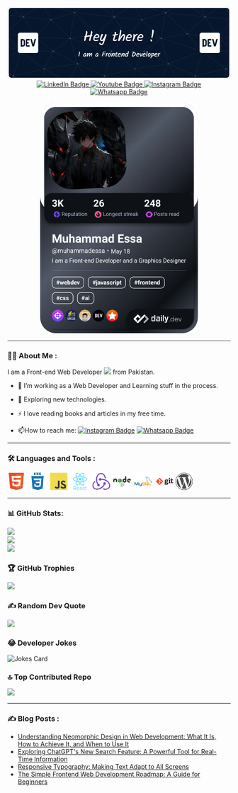 <!--  20 October 2024 3:43 AM  -->
<div id="header" align="center">
<img src="https://github.com/MuhammadEssaMagsi/MuhammadEssaMagsi/blob/c7ee744032f18785367e2ecf6b4df1e9b3dac88f/header.png">
<!--   <img src="https://media.giphy.com/media/M9gbBd9nbDrOTu1Mqx/giphy.gif" width="100"/> -->
  
  <div id="badges">
    <a href="http://www.linkedin.com/in/magsimuhammadessa">
      <img src="https://img.shields.io/badge/LinkedIn-blue?style=for-the-badge&logo=linkedin&logoColor=white" alt="LinkedIn Badge"/>
    </a>
    <a href="http://www.youtube.com/muhammadessamagsi">
      <img src="https://img.shields.io/badge/YouTube-red?style=for-the-badge&logo=youtube&logoColor=white" alt="Youtube Badge"/>
    </a>
    <a href="http://www.instagram.com/magsimuhammadessa">
      <img src="https://img.shields.io/badge/Instagram-deeppink?style=for-the-badge&logo=instagram&logoColor=white" alt="Instagram Badge"/>
    </a>
    <a href="https://wa.me/923322147896">
      <img src="https://img.shields.io/badge/WhatsApp-lemon?style=for-the-badge&logo=whatsapp&logoColor=white" alt="Whatsapp Badge" />
    </a>
  </div>
  <img src="https://komarev.com/ghpvc/?username=MuhammadEssaMagsi&style=flat-square&color=blue" alt=""/>
<!--   <h1>
    Hey there!
    <img src="https://media.giphy.com/media/hvRJCLFzcasrR4ia7z/giphy.gif" width="30px"/>
  </h1> -->
</div>
<div align="center">

<!--div>Daily dev card</div-->  
<a href="https://app.daily.dev/muhammadessa">
<img src="./devcard.png" width="356" alt="Muhammad Essa`s Dev Card"/>
</a>

</div>

---

### :man_technologist: About Me :
I am a Front-end Web Developer <img src="https://media.giphy.com/media/WUlplcMpOCEmTGBtBW/giphy.gif" width="30"> from Pakistan.

- :telescope: I’m working as a Web Developer and Learning stuff in the process.

- :seedling: Exploring new technologies.

- :zap: I love reading books and articles in my free time.

- :mailbox:How to reach me: [![Instagram Badge](https://img.shields.io/badge/-Instagram-deeppink?style=flat&logo=Instagram&logoColor=white)](https://www.instagram.com/magsimuhammadessa) [![Whatsapp Badge](https://img.shields.io/badge/-WhatsApp-lemon?style=flat&logo=WhatsApp&logoColor=white)](https://wa.me/923322147896)

---

### :hammer_and_wrench: Languages and Tools :

<div>
  <img src="https://github.com/devicons/devicon/blob/master/icons/html5/html5-original.svg" title="HTML5" alt="HTML" width="40" height="40"/>&nbsp;
  <img src="https://github.com/devicons/devicon/blob/master/icons/css3/css3-plain-wordmark.svg"  title="CSS3" alt="CSS" width="40" height="40"/>&nbsp;
  <img src="https://github.com/devicons/devicon/blob/master/icons/javascript/javascript-original.svg" title="JavaScript" alt="JavaScript" width="40" height="40"/>&nbsp;
  <img src="https://github.com/devicons/devicon/blob/master/icons/react/react-original-wordmark.svg" title="React" alt="React" width="40" height="40"/>&nbsp;
  <img src="https://github.com/devicons/devicon/blob/master/icons/redux/redux-original.svg" title="Redux" alt="Redux " width="40" height="40"/>&nbsp;
  <img src="https://github.com/devicons/devicon/blob/master/icons/nodejs/nodejs-original-wordmark.svg" title="NodeJS" alt="NodeJS" width="40" height="40"/>&nbsp;
  <img src="https://github.com/devicons/devicon/blob/master/icons/mysql/mysql-original-wordmark.svg" title="MySQL"  alt="MySQL" width="40" height="40"/>&nbsp;
  <img src="https://github.com/devicons/devicon/blob/master/icons/git/git-original-wordmark.svg" title="Git" **alt="Git" width="40" height="40"/>
  <img src="https://github.com/devicons/devicon/blob/master/icons/wordpress/wordpress-plain.svg" title="Git" **alt="Git" width="40" height="40"/>
</div>

---

### 📊 GitHub Stats:
![](https://github-readme-stats.vercel.app/api?username=muhammadessamagsi&theme=dark&hide_border=false&include_all_commits=true&count_private=true)<br/>
![](https://github-readme-streak-stats.herokuapp.com/?user=muhammadessamagsi&theme=dark&hide_border=false)<br/>
![](https://github-readme-stats.vercel.app/api/top-langs/?username=muhammadessamagsi&theme=dark&hide_border=false&include_all_commits=true&count_private=true&layout=compact)

### 🏆 GitHub Trophies
![](https://github-profile-trophy.vercel.app/?username=muhammadessamagsi&theme=radical&no-frame=true&no-bg=false&margin-w=4)

### ✍️ Random Dev Quote
![](https://quotes-github-readme.vercel.app/api?type=horizontal&theme=radical)

### 😂 Developer Jokes
<img src="https://readme-jokes.vercel.app/api" alt="Jokes Card" />

### 🔝 Top Contributed Repo
![](https://github-contributor-stats.vercel.app/api?username=muhammadessamagsi&limit=5&theme=dark&combine_all_yearly_contributions=true)

---

### :writing_hand: Blog Posts :

<!-- BLOG-POST-LIST:START -->
- [Understanding Neomorphic Design in Web Development: What It Is, How to Achieve It, and When to Use It](https://dev.to/magsimuhammadessa/understanding-neomorphic-design-in-web-development-what-it-is-how-to-achieve-it-and-when-to-use-it-2i0l)
- [Exploring ChatGPT&#39;s New Search Feature: A Powerful Tool for Real-Time Information](https://dev.to/magsimuhammadessa/exploring-chatgpts-new-search-feature-a-powerful-tool-for-real-time-information-d7e)
- [Responsive Typography: Making Text Adapt to All Screens](https://dev.to/magsimuhammadessa/responsive-typography-making-text-adapt-to-all-screens-29p3)
- [The Simple Frontend Web Development Roadmap: A Guide for Beginners](https://dev.to/magsimuhammadessa/the-simple-frontend-web-development-roadmap-a-guide-for-beginners-32i5)
<!-- BLOG-POST-LIST:END -->

<!-- HTML -->




<!---  This below stuff was 3 years before 20 October 2024 memories man memories
- 👋 Hi, I’m @MuhammadEssaMagsi
- 👀 I’m interested in Computer related stuff
- 🌱 I’m currently learning using github and heroku to make whatsapp bots
- 💞️ I’m looking to collaborate on whatsapp bots
- 📫 +923322147896
--->
<!---
MuhammadEssaMagsi/MuhammadEssaMagsi is a ✨ special ✨ repository because its `README.md` (this file) appears on your GitHub profile.
You can click the Preview link to take a look at your changes.
--->
